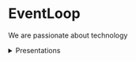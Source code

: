 # EventLoop
We are passionate about technology

<details>
  <summary>Presentations</summary>
  <br>
  <ul>
    <li>
      <a href="http://eventloop.gr/Education/TechTalentSchool/flexbox/#/">Flexbox</a>
    </li>
    <li>
      <a href="http://eventloop.gr/web/fundamentals/#/">The Web Oversimplified</a>
    </li>
    <li>
      <a href="http://eventloop.gr/frontend/html5/apis.html#/">HTML5 APIs</a>
    </li>
  </ul>
</details>
